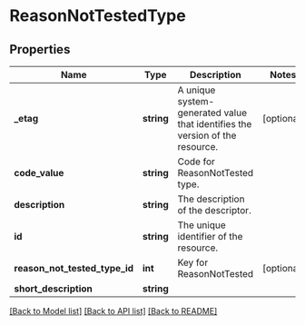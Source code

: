 # ReasonNotTestedType

## Properties
Name | Type | Description | Notes
------------ | ------------- | ------------- | -------------
**_etag** | **string** | A unique system-generated value that identifies the version of the resource. | [optional] 
**code_value** | **string** | Code for ReasonNotTested type. | 
**description** | **string** | The description of the descriptor. | 
**id** | **string** | The unique identifier of the resource. | 
**reason_not_tested_type_id** | **int** | Key for ReasonNotTested | [optional] 
**short_description** | **string** |  | 

[[Back to Model list]](../README.md#documentation-for-models) [[Back to API list]](../README.md#documentation-for-api-endpoints) [[Back to README]](../README.md)


